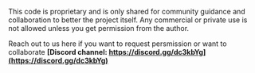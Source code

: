 This code is proprietary and is only shared for community guidance and collaboration to better the project itself. Any commercial or private use is not allowed unless you get permission from the author.

Reach out to us here if you want to request persmission or want to collaborate **[Discord channel: https://discord.gg/dc3kbYg](https://discord.gg/dc3kbYg)**
